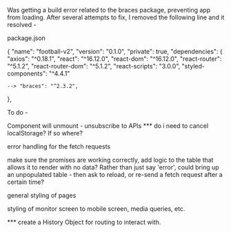 Was getting a build error related to the braces package, preventing app from loading. After several attempts to fix, I removed the following line and it resolved -

package.json

{
  "name": "football-v2",
  "version": "0.1.0",
  "private": true,
  "dependencies": {
    "axios": "^0.18.1",
    "react": "^16.12.0",
    "react-dom": "^16.12.0",
    "react-router": "^5.1.2",
    "react-router-dom": "^5.1.2",
    "react-scripts": "3.0.0",
    "styled-components": "^4.4.1"

    --> "braces": "^2.3.2",

  },


To do -

Component will unmount - unsubscribe to APIs
*** do i need to cancel localStorage? If so where?
  
error handling for the fetch requests
  
make sure the promises are working correctly, add logic to the table that allows it to render with no data? Rather than just say 'error', could bring up an unpopulated table - then ask to reload, or re-send a fetch request after a certain time?

general styling of pages

styling of monitor screen to mobile screen, media queries, etc.


*** create a History Object for routing to interact with.